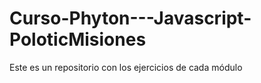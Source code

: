 # Curso-Phyton---Javascript-PoloticMisiones
Este es un repositorio con los ejercicios de cada módulo
